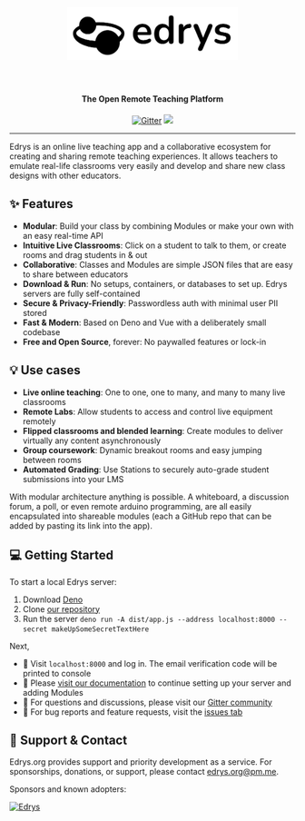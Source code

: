 <div align="center">
  <h1>
    <br />
    <a href="https://github.com/edrys-org/edrys"><img src="./brand/logo.png" width="300px" alt="Edrys" /></a>
    <br /><br/>
  </h1>

  <h4>The Open Remote Teaching Platform</h4>

  <p>
    <a href="https://gitter.im/edrys-org" target="_blank"><img src="https://badges.gitter.im/edrys-org.svg" alt="Gitter" /></a>
    <a href="https://github.com/edrys-org/edrys/blob/main/LICENSE" target="_blank"><img src="https://img.shields.io/github/license/edrys-org/edrys.svg" /></a>
  </p>

</div>

---

Edrys is an online live teaching app and a collaborative ecosystem for creating and sharing remote teaching experiences. 
It allows teachers to emulate real-life classrooms very easily and develop and share new class designs with other educators. 

## ✨ Features

- **Modular**: Build your class by combining Modules or make your own with an easy real-time API
- **Intuitive Live Classrooms**: Click on a student to talk to them, or create rooms and drag students in & out
- **Collaborative**: Classes and Modules are simple JSON files that are easy to share between educators
- **Download & Run**: No setups, containers, or databases to set up. Edrys servers are fully self-contained
- **Secure & Privacy-Friendly**: Passwordless auth with minimal user PII stored
- **Fast & Modern**: Based on Deno and Vue with a deliberately small codebase
- **Free and Open Source**, forever: No paywalled features or lock-in

## 💡 Use cases

- **Live online teaching**: One to one, one to many, and many to many live classrooms
- **Remote Labs**: Allow students to access and control live equipment remotely
- **Flipped classrooms and blended learning**: Create modules to deliver virtually any content asynchronously
- **Group coursework**: Dynamic breakout rooms and easy jumping between rooms
- **Automated Grading**: Use Stations to securely auto-grade student submissions into your LMS 

With modular architecture anything is possible. A whiteboard, a discussion forum, a poll, or even remote arduino programming, are all easily encapsulated into shareable modules (each a GitHub repo that can be added by pasting its link into the app).

## 💻 Getting Started

To start a local Edrys server:

1. Download [Deno](https://deno.land/)
2. Clone [our repository](https://github.com/edrys-org/edrys)
3. Run the server `deno run -A dist/app.js --address localhost:8000 --secret makeUpSomeSecretTextHere`

Next, 
- 🎉 Visit `localhost:8000` and log in. The email verification code will be printed to console
- 📖 Please [visit our documentation](https://github.com/edrys-org/edrys/wiki) to continue setting up your server and adding Modules
- 💬 For questions and discussions, please visit our [Gitter community](https://gitter.im/edrys-org/community) 
- 🐞 For bug reports and feature requests, visit the [issues tab](https://github.com/edrys-org/edrys/issues)


## 🏦 Support & Contact

Edrys.org provides support and priority development as a service. 
For sponsorships, donations, or support, please contact [edrys.org@pm.me](mailto:edrys.org@pm.me).

Sponsors and known adopters:

<a href="https://tu-freiberg.de/impressum"><img src="https://upload.wikimedia.org/wikipedia/commons/thumb/d/de/Logo_TU_Bergakademie_Freiberg.svg/100px-Logo_TU_Bergakademie_Freiberg.svg.png" width="80px" alt="Edrys" /></a>

